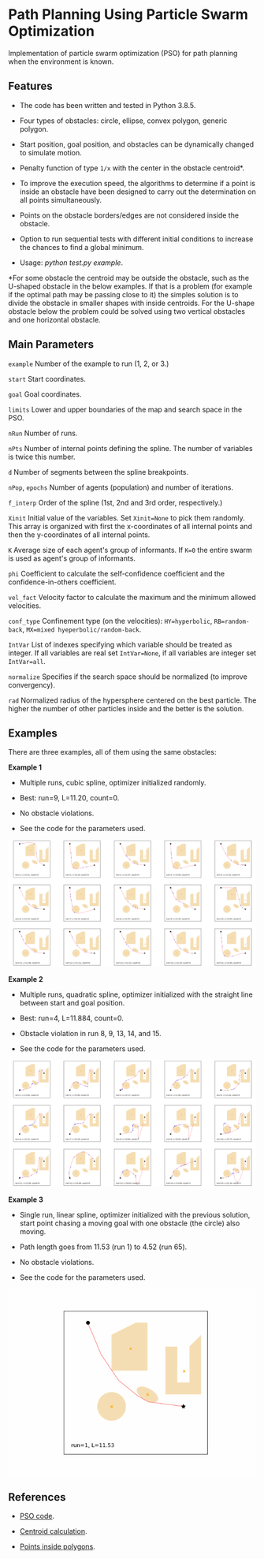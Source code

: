 # Path Planning Using Particle Swarm Optimization

Implementation of particle swarm optimization (PSO) for path planning when the environment is known.

## Features

- The code has been written and tested in Python 3.8.5.

- Four types of obstacles: circle, ellipse, convex polygon, generic polygon.

- Start position, goal position, and obstacles can be dynamically changed to simulate motion.

- Penalty function of type `1/x` with the center in the obstacle centroid*.

- To improve the execution speed, the algorithms to determine if a point is inside an obstacle have been designed to carry out the determination on all points simultaneously.

- Points on the obstacle borders/edges are not considered inside the obstacle.

- Option to run sequential tests with different initial conditions to increase the chances to find a global minimum.

- Usage: *python test.py example*.

*For some obstacle the centroid may be outside the obstacle, such as the U-shaped obstacle in the below examples. If that is a problem (for example if the optimal path may be passing close to it) the simples solution is to divide the obstacle in smaller shapes with inside centroids. For the U-shape obstacle below the problem could be solved using two vertical obstacles and one horizontal obstacle.
     
## Main Parameters

`example` Number of the example to run (1, 2, or 3.)

`start` Start coordinates.

`goal` Goal coordinates.

`limits` Lower and upper boundaries of the map and search space in the PSO.

`nRun` Number of runs.

`nPts` Number of internal points defining the spline. The number of variables is twice this number.

`d` Number of segments between the spline breakpoints.

`nPop`, `epochs` Number of agents (population) and number of iterations.

`f_interp` Order of the spline (1st, 2nd and 3rd order, respectively.)

`Xinit` Initial value of the variables. Set `Xinit=None` to pick them randomly. This array is organized with first the x-coordinates of all internal points and then the y-coordinates of all internal points.

`K` Average size of each agent's group of informants. If `K=0` the entire swarm is used as agent's group of informants.

`phi` Coefficient to calculate the self-confidence coefficient and the confidence-in-others coefficient.

`vel_fact` Velocity factor to calculate the maximum and the minimum allowed velocities.

`conf_type` Confinement type (on the velocities): `HY=hyperbolic`, `RB=random-back`, `MX=mixed hyeperbolic/random-back`.

`IntVar` List of indexes specifying which variable should be treated as integer. If all variables are real set `IntVar=None`, if all variables are integer set `IntVar=all`.

`normalize` Specifies if the search space should be normalized (to improve convergency).

`rad` Normalized radius of the hypersphere centered on the best particle. The higher the number of other particles inside and the better is the solution.

## Examples

There are three examples, all of them using the same obstacles:

**Example 1**

- Multiple runs, cubic spline, optimizer initialized randomly.

- Best: run=9, L=11.20, count=0.

- No obstacle violations.

- See the code for the parameters used.

![example_1](Results_Example_1.png)

**Example 2**

- Multiple runs, quadratic spline, optimizer initialized with the straight line between start and goal position.

- Best: run=4, L=11.884, count=0.

- Obstacle violation in run 8, 9, 13, 14, and 15.

- See the code for the parameters used.

![example_2](Results_Example_2.png)

**Example 3**

- Single run, linear spline, optimizer initialized with the previous solution, start point chasing a moving goal with one obstacle (the circle) also moving.

- Path length goes from 11.53 (run 1) to 4.52 (run 65).

- No obstacle violations.

- See the code for the parameters used.

![example_3](Results_Example_3.gif)

## References

- [PSO code](https://github.com/gabrielegilardi/PSO.git).

- [Centroid calculation](http://en.wikipedia.org/wiki/Centroid).

- [Points inside polygons](http://paulbourke.net/geometry/polygonmesh/).
